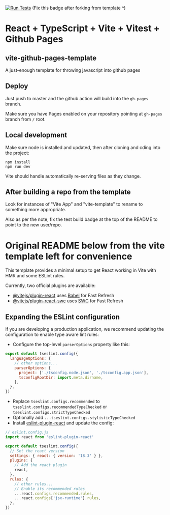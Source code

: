 [![Run Tests](https://github.com/jcwilk/vite-typescript-react-pages-template/actions/workflows/test.yml/badge.svg)](https://github.com/jcwilk/vite-typescript-react-pages-template/actions?query=workflow%3A%22Run%20Tests%22)
(Fix this badge after forking from template ^)

# React + TypeScript + Vite + Vitest + Github Pages

## vite-github-pages-template

A just-enough template for throwing javascript into github pages

## Deploy

Just push to master and the github action will build into the `gh-pages` branch.

Make sure you have Pages enabled on your repository pointing at `gh-pages` branch from `/` root.

## Local development

Make sure node is installed and updated, then after cloning and cding into the project:

```
npm install
npm run dev
```

Vite should handle automatically re-serving files as they change.

## After building a repo from the template

Look for instances of "Vite App" and "vite-template" to rename to something more appropriate.

Also as per the note, fix the test build badge at the top of the README to point to the new user/repo.

# Original README below from the vite template left for convenience

This template provides a minimal setup to get React working in Vite with HMR and some ESLint rules.

Currently, two official plugins are available:

- [@vitejs/plugin-react](https://github.com/vitejs/vite-plugin-react/blob/main/packages/plugin-react/README.md) uses [Babel](https://babeljs.io/) for Fast Refresh
- [@vitejs/plugin-react-swc](https://github.com/vitejs/vite-plugin-react-swc) uses [SWC](https://swc.rs/) for Fast Refresh

## Expanding the ESLint configuration

If you are developing a production application, we recommend updating the configuration to enable type aware lint rules:

- Configure the top-level `parserOptions` property like this:

```js
export default tseslint.config({
  languageOptions: {
    // other options...
    parserOptions: {
      project: ['./tsconfig.node.json', './tsconfig.app.json'],
      tsconfigRootDir: import.meta.dirname,
    },
  },
})
```

- Replace `tseslint.configs.recommended` to `tseslint.configs.recommendedTypeChecked` or `tseslint.configs.strictTypeChecked`
- Optionally add `...tseslint.configs.stylisticTypeChecked`
- Install [eslint-plugin-react](https://github.com/jsx-eslint/eslint-plugin-react) and update the config:

```js
// eslint.config.js
import react from 'eslint-plugin-react'

export default tseslint.config({
  // Set the react version
  settings: { react: { version: '18.3' } },
  plugins: {
    // Add the react plugin
    react,
  },
  rules: {
    // other rules...
    // Enable its recommended rules
    ...react.configs.recommended.rules,
    ...react.configs['jsx-runtime'].rules,
  },
})
```
